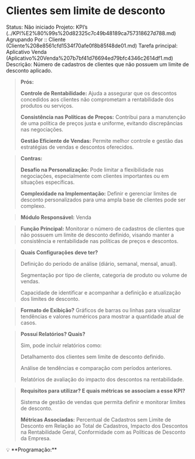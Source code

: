 # Clientes sem limite de desconto

Status: Não iniciado
Projeto: KPI’s (../KPI%E2%80%99s%20d82325c7c49b48189ca757318627d788.md)
Agrupando Por :: Cliente (Cliente%208e8561cfd1534f70afe0f8b85f48de01.md)
Tarefa principal: Aplicativo Venda (Aplicativo%20Venda%207b7bf41d76694ed79bfc4346c2614df1.md)
Descrição: Número de cadastros de clientes que não possuem um limite de desconto aplicado.

> **Prós:**
> 
> 
> **Controle de Rentabilidade:** Ajuda a assegurar que os descontos concedidos aos clientes não comprometam a rentabilidade dos produtos ou serviços.
> 
> **Consistência nas Políticas de Preços:** Contribui para a manutenção de uma política de preços justa e uniforme, evitando discrepâncias nas negociações.
> 
> **Gestão Eficiente de Vendas:** Permite melhor controle e gestão das estratégias de vendas e descontos oferecidos.
> 

> **Contras:**
> 
> 
> **Desafio na Personalização:** Pode limitar a flexibilidade nas negociações, especialmente com clientes importantes ou em situações específicas.
> 
> **Complexidade na Implementação:** Definir e gerenciar limites de desconto personalizados para uma ampla base de clientes pode ser complexo.
> 

> **Módulo Responsável:**
Venda
> 

> **Função Principal:**
Monitorar o número de cadastros de clientes que não possuem um limite de desconto definido, visando manter a consistência e rentabilidade nas políticas de preços e descontos.
> 

> **Quais Configurações deve ter?**
> 
> 
> Definição do período de análise (diário, semanal, mensal, anual).
> 
> Segmentação por tipo de cliente, categoria de produto ou volume de vendas.
> 
> Capacidade de identificar e acompanhar a definição e atualização dos limites de desconto.
> 

> **Formato de Exibição?**
Gráficos de barras ou linhas para visualizar tendências e valores numéricos para mostrar a quantidade atual de casos.
> 

> **Possuí Relatórios? Quais?**
> 
> 
> Sim, pode incluir relatórios como:
> 
> Detalhamento dos clientes sem limite de desconto definido.
> 
> Análise de tendências e comparação com períodos anteriores.
> 
> Relatórios de avaliação do impacto dos descontos na rentabilidade.
> 

> **Requisitos para utilizar? E quais métricas se associam a esse KPI?**
> 
> 
> Sistema de gestão de vendas que permita definir e monitorar limites de desconto.
> 
> **Métricas Associadas:** 
> Percentual de Cadastros sem Limite de Desconto em Relação ao Total de Cadastros, Impacto dos Descontos na Rentabilidade Geral, Conformidade com as Políticas de Desconto da Empresa.
> 

<aside>
💡 **Programação:**

</aside>